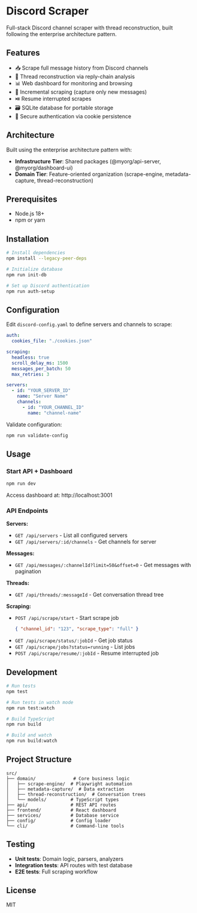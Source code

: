 # Discord Scraper

Full-stack Discord channel scraper with thread reconstruction, built following the enterprise architecture pattern.

## Features

- 📥 Scrape full message history from Discord channels
- 🧵 Thread reconstruction via reply-chain analysis
- 📊 Web dashboard for monitoring and browsing
- 🔄 Incremental scraping (capture only new messages)
- ⏯️  Resume interrupted scrapes
- 🗃️  SQLite database for portable storage
- 🔐 Secure authentication via cookie persistence

## Architecture

Built using the enterprise architecture pattern with:
- **Infrastructure Tier**: Shared packages (@myorg/api-server, @myorg/dashboard-ui)
- **Domain Tier**: Feature-oriented organization (scrape-engine, metadata-capture, thread-reconstruction)

## Prerequisites

- Node.js 18+
- npm or yarn

## Installation

```bash
# Install dependencies
npm install --legacy-peer-deps

# Initialize database
npm run init-db

# Set up Discord authentication
npm run auth-setup
```

## Configuration

Edit `discord-config.yaml` to define servers and channels to scrape:

```yaml
auth:
  cookies_file: "./cookies.json"

scraping:
  headless: true
  scroll_delay_ms: 1500
  messages_per_batch: 50
  max_retries: 3

servers:
  - id: "YOUR_SERVER_ID"
    name: "Server Name"
    channels:
      - id: "YOUR_CHANNEL_ID"
        name: "channel-name"
```

Validate configuration:
```bash
npm run validate-config
```

## Usage

### Start API + Dashboard

```bash
npm run dev
```

Access dashboard at: http://localhost:3001

### API Endpoints

**Servers:**
- `GET /api/servers` - List all configured servers
- `GET /api/servers/:id/channels` - Get channels for server

**Messages:**
- `GET /api/messages/:channelId?limit=50&offset=0` - Get messages with pagination

**Threads:**
- `GET /api/threads/:messageId` - Get conversation thread tree

**Scraping:**
- `POST /api/scrape/start` - Start scrape job
  ```json
  { "channel_id": "123", "scrape_type": "full" }
  ```
- `GET /api/scrape/status/:jobId` - Get job status
- `GET /api/scrape/jobs?status=running` - List jobs
- `POST /api/scrape/resume/:jobId` - Resume interrupted job

## Development

```bash
# Run tests
npm test

# Run tests in watch mode
npm run test:watch

# Build TypeScript
npm run build

# Build and watch
npm run build:watch
```

## Project Structure

```
src/
├── domain/              # Core business logic
│   ├── scrape-engine/  # Playwright automation
│   ├── metadata-capture/  # Data extraction
│   ├── thread-reconstruction/  # Conversation trees
│   └── models/         # TypeScript types
├── api/                # REST API routes
├── frontend/           # React dashboard
├── services/           # Database service
├── config/             # Config loader
└── cli/                # Command-line tools
```

## Testing

- **Unit tests**: Domain logic, parsers, analyzers
- **Integration tests**: API routes with test database
- **E2E tests**: Full scraping workflow

## License

MIT
